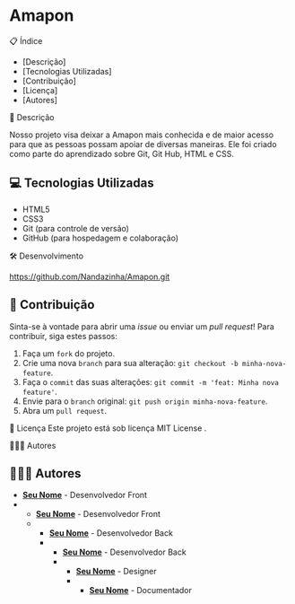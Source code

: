  # Amapon

📋 Índice

* [Descrição]
* [Tecnologias Utilizadas]
* [Contribuição]
* [Licença]
* [Autores]

📄 Descrição

 Nosso projeto visa deixar a Amapon mais conhecida e de maior acesso para que as pessoas possam apoiar de diversas maneiras. Ele foi criado como parte do aprendizado sobre Git, Git Hub, HTML e CSS.

## 💻 Tecnologias Utilizadas
* HTML5
* CSS3
* Git (para controle de versão)
* GitHub (para hospedagem e colaboração)

🛠️ Desenvolvimento 

 https://github.com/Nandazinha/Amapon.git

## 🤝 Contribuição
Sinta-se à vontade para abrir uma *issue* ou enviar um *pull request*! Para contribuir, siga estes passos:
1.  Faça um `fork` do projeto.
2.  Crie uma nova `branch` para sua alteração: `git checkout -b minha-nova-feature`.
3.  Faça o `commit` das suas alterações: `git commit -m 'feat: Minha nova feature'`.
4.  Envie para o `branch` original: `git push origin minha-nova-feature`.
5.  Abra um `pull request`.

📝 Licença
Este projeto está sob licença MIT License .

🧑‍🤝‍🧑 Autores

## 🧑‍🤝‍🧑 Autores

* **[Seu Nome](https://github.com/seuperfil)** - Desenvolvedor Front
* * **[Seu Nome](https://github.com/seuperfil)** - Desenvolvedor Front
  * * **[Seu Nome](https://github.com/seuperfil)** - Desenvolvedor Back
    * * **[Seu Nome](https://github.com/seuperfil)** - Desenvolvedor Back
      * * **[Seu Nome](https://github.com/seuperfil)** - Designer
        * * **[Seu Nome](https://github.com/seuperfil)** - Documentador

